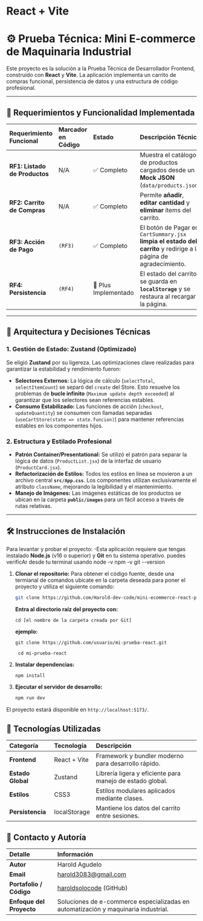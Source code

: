 # React + Vite
# ⚙️ Prueba Técnica: Mini E-commerce de Maquinaria Industrial

Este proyecto es la solución a la Prueba Técnica de Desarrollador Frontend, construido con **React** y **Vite**. La aplicación implementa un carrito de compras funcional, persistencia de datos y una estructura de código profesional.

---

## 🚀 Requerimientos y Funcionalidad Implementada

| Requerimiento Funcional | Marcador en Código | Estado | Descripción Técnica |
| :--- | :--- | :--- | :--- |
| **RF1: Listado de Productos** | N/A | ✅ Completo | Muestra el catálogo de productos cargados desde un **Mock JSON** (`data/products.json`). |
| **RF2: Carrito de Compras** | N/A | ✅ Completo | Permite **añadir**, **editar cantidad** y **eliminar** ítems del carrito. |
| **RF3: Acción de Pago** | `(RF3)` | ✅ Completo | El botón de Pagar en `CartSummary.jsx` **limpia el estado del carrito** y redirige a la página de agradecimiento. |
| **RF4: Persistencia** | `(RF4)` | 🌟 Plus Implementado | El estado del carrito se guarda en **`localStorage`** y se restaura al recargar la página. |

---

## 🧠 Arquitectura y Decisiones Técnicas

### 1. Gestión de Estado: Zustand (Optimizado)

Se eligió **Zustand** por su ligereza. Las optimizaciones clave realizadas para garantizar la estabilidad y rendimiento fueron:

* **Selectores Externos:** La lógica de cálculo (`selectTotal`, `selectItemCount`) se separó del `create` del Store. Esto resuelve los problemas de **bucle infinito** (`Maximum update depth exceeded`) al garantizar que los selectores sean referencias estables.
* **Consumo Estabilizado:** Las funciones de acción (`checkout`, `updateQuantity`) se consumen con llamadas separadas (`useCartStore(state => state.funcion)`) para mantener referencias estables en los componentes hijos.

### 2. Estructura y Estilado Profesional

* **Patrón Container/Presentational:** Se utilizó el patrón para separar la lógica de datos (`ProductList.jsx`) de la interfaz de usuario (`ProductCard.jsx`).
* **Refactorización de Estilos:** Todos los estilos en línea se movieron a un archivo central **`src/App.css`**. Los componentes utilizan exclusivamente el atributo `className`, mejorando la legibilidad y el mantenimiento.
* **Manejo de Imágenes:** Las imágenes estáticas de los productos se ubican en la carpeta **`public/images`** para un fácil acceso a través de rutas relativas.

---

## 🛠️ Instrucciones de Instalación

Para levantar y probar el proyecto:
-Esta aplicación requiere que tengas instalado **Node.js** (v16 o superior) y **Git** en tu sistema operativo.
puedes verificAr desde tu terminal usando node -v    npm -v    git --version

1.  **Clonar el repositorio:**
Para obtener el código fuente, desde una termianal de comandos ubicate en la carpeta deseada para poner el proyecto y utiliza el siguiente comando:
    ```bash
    git clone https://github.com/Harold-dev-code/mini-ecommerce-react-prueba.git
      ```
    **Entra al directorio raíz del proyecto con:** 
    
    ```cd [el nombre de la carpeta creada por Git]```
    
    **ejemplo:**
    
    ```git clone https://github.com/usuario/mi-prueba-react.git```
    
       ``` cd mi-prueba-react```


3.  **Instalar dependencias:**
    ```bash
    npm install
    ```

4.  **Ejecutar el servidor de desarrollo:**
    ```bash
    npm run dev
    ```

El proyecto estará disponible en `http://localhost:5173/`.

## 🧩 Tecnologías Utilizadas

| Categoría          | Tecnología   | Descripción                                               |
| :----------------- | :----------- | :-------------------------------------------------------- |
| **Frontend**       | React + Vite | Framework y bundler moderno para desarrollo rápido.       |
| **Estado Global**  | Zustand      | Librería ligera y eficiente para manejo de estado global. |
| **Estilos**        | CSS3         | Estilos modulares aplicados mediante clases.              |
| **Persistencia**   | localStorage | Mantiene los datos del carrito entre sesiones.            |


## 🙋 Contacto y Autoría

| Detalle | Información |
| :--- | :--- |
| **Autor** | Harold Agudelo |
| **Email** | harold3083@gmail.com |
| **Portafolio / Código** | [haroldsolocode](https://github.com/haroldsolocode) (GitHub) |
| **Enfoque del Proyecto** | Soluciones de e-commerce especializadas en automatización y maquinaria industrial. |

